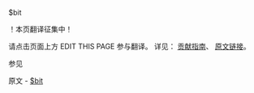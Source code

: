  $bit

 ！本页翻译征集中！

请点击页面上方 EDIT THIS PAGE 参与翻译。
详见：
[贡献指南]( https://github.com/whaleal/MongoDB-Manual-zh/blob/master/CONTRIBUTING.md )、
[原文链接](  https://docs.mongodb.com/manual/reference/operator/update/bit/  )。

 参见

原文 - [$bit]( https://docs.mongodb.com/manual/reference/operator/update/bit/ )

